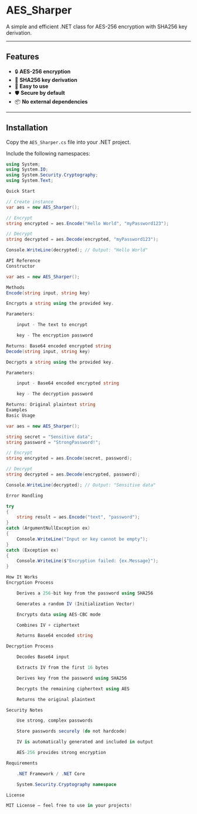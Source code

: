 
# AES_Sharper

A simple and efficient .NET class for AES-256 encryption with SHA256 key derivation.

---

## Features

- 🔒 **AES-256 encryption**  
- 🔑 **SHA256 key derivation**  
- 🚀 **Easy to use**  
- 🛡️ **Secure by default**  
- 📦 **No external dependencies**  

---

## Installation

Copy the `AES_Sharper.cs` file into your .NET project.

Include the following namespaces:

```csharp
using System;
using System.IO;
using System.Security.Cryptography;
using System.Text;

Quick Start

// Create instance
var aes = new AES_Sharper();

// Encrypt
string encrypted = aes.Encode("Hello World", "myPassword123");

// Decrypt
string decrypted = aes.Decode(encrypted, "myPassword123");

Console.WriteLine(decrypted); // Output: "Hello World"

API Reference
Constructor

var aes = new AES_Sharper();

Methods
Encode(string input, string key)

Encrypts a string using the provided key.

Parameters:

    input - The text to encrypt

    key - The encryption password

Returns: Base64 encoded encrypted string
Decode(string input, string key)

Decrypts a string using the provided key.

Parameters:

    input - Base64 encoded encrypted string

    key - The decryption password

Returns: Original plaintext string
Examples
Basic Usage

var aes = new AES_Sharper();

string secret = "Sensitive data";
string password = "StrongPassword!";

// Encrypt
string encrypted = aes.Encode(secret, password);

// Decrypt
string decrypted = aes.Decode(encrypted, password);

Console.WriteLine(decrypted); // Output: "Sensitive data"

Error Handling

try 
{
    string result = aes.Encode("text", "password");
}
catch (ArgumentNullException ex)
{
    Console.WriteLine("Input or key cannot be empty");
}
catch (Exception ex)
{
    Console.WriteLine($"Encryption failed: {ex.Message}");
}

How It Works
Encryption Process

    Derives a 256-bit key from the password using SHA256

    Generates a random IV (Initialization Vector)

    Encrypts data using AES-CBC mode

    Combines IV + ciphertext

    Returns Base64 encoded string

Decryption Process

    Decodes Base64 input

    Extracts IV from the first 16 bytes

    Derives key from the password using SHA256

    Decrypts the remaining ciphertext using AES

    Returns the original plaintext

Security Notes

    Use strong, complex passwords

    Store passwords securely (do not hardcode)

    IV is automatically generated and included in output

    AES-256 provides strong encryption

Requirements

    .NET Framework / .NET Core

    System.Security.Cryptography namespace

License

MIT License – feel free to use in your projects!

